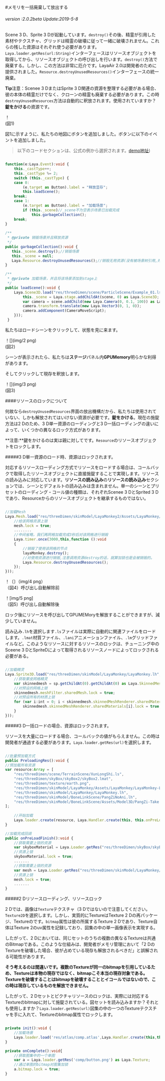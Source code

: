 #メモリを一括廃棄して放出する

###### *version :2.0.2beta   Update:2019-5-8*

Scene 3 D、Sprite 3 Dが起動しています。`destroy()`その後、精霊が引用した素材やテクスチャ、グリッドは精霊の破壊に従って一緒に破壊されません。これらの残した資源はそれぞれ使う必要があります。`Laya.loader.getRes(url:String)`インターフェースはリソースオブジェクトを取得してから、リソースオブジェクトの呼び出しを行います。`destroy()`方法で廃棄する。しかし、この方法は非常に厄介です。LayaAir 2.0は開発者のために提供されました。`Resource.destroyUnusedResources()`インターフェースの統一廃棄。

​**Tip**注意：Scenee 3 DまたはSprite 3 D関連の資源を整理する必要がある場合、彼の本体の精霊だけでなく、クローンの精霊も廃棄する必要があります。この時`destroyUnusedResources`方法は自動的に釈放されます。使用されていますか？**錠をかける**の資源です。

！[](img/1.png)<br/>(図1)

図1に示すように、私たちの地図にボタンを追加しました。ボタンに以下のイベントを追加しました。

>以下のコードセクションは、公式の例から選択されます。[demo地址](https://layaair.ldc.layabox.com/demo2/?language=ch&category=3d&group=Resource&name=GarbageCollection))


```typescript

function(e:Laya.Event):void {
    this._castType++;
    this._castType %= 2;
    switch (this._castType) {
    case 0: 
    	(e.target as Button).label = "释放显存";
    	this.loadScene();
    break;
    case 1: 
    	(e.target as Button).label = "加载场景";
    	if (this._scene)//_scene不为空表示场景已加载完成
    		this.garbageCollection();
    break;
}
    
/**
 * @private 销毁场景并且释放资源
 */
public garbageCollection():void {
   this._scene.destroy();//销毁场景
   this._scene = null;
   Laya.Resource.destroyUnusedResources();//销毁无用资源(没有被场景树引用,并且没有加资源锁的)
}

/**
 * @private 加载场景，并且将该场景添加到stage上
 */
public loadScene():void {
    Laya.Scene3D.load("res/threeDimen/scene/ParticleScene/Example_01.ls", Laya.Handler.create(this, function(scene:Laya.Scene3D):void {
      	this._scene = Laya.stage.addChildAt(scene, 0) as Laya.Scene3D;
     	var camera = scene.addChild(new Laya.Camera(0, 0.1, 100)) as Laya.Camera;
    	camera.transform.translate(new Laya.Vector3(0, 1, 0));
     	camera.addComponent(CameraMoveScript);
    }));
 }
```


私たちはロードシーンをクリックして、状態を見に来ます。

！[](img/2 png)<br/>(図2)

シーンが表示されたら、私たちは**ステージ**パネル内**GPUMemory**明らかな利得があります。

そしてクリックして現存を釈放します。

！[](img/3 png)<br/>(図3)

####リソースのロックについて

何故なら`destroyUnusedResources`界面の放出機構だから、私たちは使用されていない、しかも解放されてはいけない資源が必要です。**錠をかける**。現在の施錠方法は2 Dのため、3 D単一資源のローディングと3 D一括ローディングの違いによって、いくつかの異なるロック方式があります。

​**注意:**鍵をかけるのは実は親に対してです。`Resource`のリソースオブジェクトをロックします。

#####3 D単一資源のロード時、資源はロックされます。

対応するリソースローディング方式でリソースをロードする場合は、コールバックで取得したリソースオブジェクトに直接施錠することで実現します。リソースの読み込みに対応しています。**リソースの読み込み**の**リソースの読み込み**セクションでは、シーンとデフォルトの読み込みは含まれません。単一のシーンとプリセットのローディング・コール値の種類は、それぞれScenee 3 DとSprited 3 Dであり、Resourceからのリソースオブジェクトを継承するものではない。


```typescript

//加载Mesh
Laya.Mesh.load("res/threeDimen/skinModel/LayaMonkey2/Assets/LayaMonkey/LayaMonkey-LayaMonkey.lm", Laya.Handler.create(this, function(mesh:Laya.Mesh):void {
    //给该网格资源上锁
    mesh.lock = true;
	........
    //中间省略，我们再网格加载完成3秒后对该网格进行销毁
    Laya.timer.once(3000,this,function ():void 
    {
        //销毁了使用该网格的节点
        layaMonkey.destroy();
        //对使用资源进行销毁,注意调用资源destroy的话，就算加锁也是会被销毁的。
        Laya.Resource.destroyUnusedResources();
    });
}));
```


！〔〕（img/4 png）<br/>（図4）呼び出し自動解除前

！[img/5 png]<br/>（図5）呼び出し自動解除後

ロック後にリソースを呼び出してGPUMEMoryを解放することができますが、減少していません。

読み込み`.lh`を選択します`.ls`ファイルは実際に自動的に関連ファイルをロードします。`.lmat`材質ファイル、`.lani`アニメーションファイル、`.lm`グリッドファイルなど。このようなリソースに対するリソースのロックは、チューニング中のSceene 3 DとSpriteDによって取得されるリソースノードによってロックされる必要がある。


```typescript

//加载精灵
Laya.Sprite3D.load("res/threeDimen/skinModel/LayaMonkey/LayaMonkey.lh", Laya.Handler.create(this, function(sp:Laya.Sprite3D):void {
    //获取蒙皮网格精灵
    var skinnedmesh = sp.getChildAt(0).getChildAt(0) as Laya.SkinnedMeshSprite3D;
    //对预设的网格上锁
    skinnedmesh.meshFilter.sharedMesh.lock = true;
    //对预设所有的材质上锁
    for (var i:int = 0; i < skinnedmesh.skinnedMeshRenderer.sharedMaterials.length;i++ ){
    	skinnedmesh.skinnedMeshRenderer.sharedMaterials[i].lock = true;
    }
}));
```


#####3 D一括ロードの場合、資源はロックされます。

リソースを大量にロードする場合、コールバックの値がもらえません。この時は開発者が通過する必要があります。`Laya.loader.getRes(url)`を選択します。


```typescript

//批量预加载方式
public PreloadingRes():void {
//预加载所有资源
var resource:Array = [
    "res/threeDimen/scene/TerrainScene/XunLongShi.ls",
    "res/threeDimen/skyBox/skyBox2/skyBox2.lmat",
    "res/threeDimen/texture/earth.png", 
    "res/threeDimen/skinModel/LayaMonkey/Assets/LayaMonkey/LayaMonkey-LayaMonkey.lm",
    "res/threeDimen/skinModel/LayaMonkey/LayaMonkey.lh", 
    "res/threeDimen/skinModel/BoneLinkScene/PangZiNoAni.lh",
    "res/threeDimen/skinModel/BoneLinkScene/Assets/Model3D/PangZi-Take 001.lani"
];
    
    //开始加载
    Laya.loader.create(resource, Laya.Handler.create(this, this.onPreLoadFinish));
}

//加载完成回调
public onPreLoadFinish():void {
    //获取需要上锁的资源
    var skyboxMaterial = Laya.Loader.getRes("res/threeDimen/skyBox/skyBox2/skyBox2.lmat") as Laya.BaseMaterial;
    //资源上锁
    skyboxMaterial.lock = true;
    .......
    //获取需要上锁的资源
    var mesh = Laya.Loader.getRes("res/threeDimen/skinModel/LayaMonkey/Assets/LayaMonkey/LayaMonkey-LayaMonkey.lm") as Laya.Mesh;
    //资源上锁 
	mesh.lock = true;
	.......
}
```


#####2 Dリソースローディング、リソースロック

2 Dでは、画像は`Texture`テクスチャ（3 Dではないので注意してください。`Texture2D`を選択します。しかし、実質的にTextureはTexture 2 Dの再パッケージ、Textureのです。`bitmap`属性は彼の所属するTexture 2 Dであり、Texture自体はTexture 2のuv属性を記録しており、図集の中の単一画像表示を実現する。

したがって、2 Dにおいては、同じセットのうちの複数の異なるTextureは共通のBitmapである。このような仕組みは、開発者がメモリ管理において「2 DのTextureを破壊した場合、彼が占めている現存も解放されるべきだ」と誤解される可能性があります。

​**そう考えるのは間違いです。複数のTextureが同一のbitmapを引用しているため、Textureは本物の現存ではなく、bitmapこそ本当の現存対象である。Textureを破壊することはbitmapを破壊することとイコールではないので、この時は現存しているものを解放できません。**

したがって、2 Dセットとピクチャリソースのロックは、実際には対応するTextureのbitmapに対して施錠されている。図セットを読み込みますか？それとも使用しますか？`Laya.loader.getRes(url)`図集の中の一つのTextureテクスチャを手に入れて、Textureのbitmap属性でロックします。


```typescript

private init():void {
	//加载场景
	Laya.loader.load('res/atlas/comp.atlas',Laya.Handler.create(this,this.onComplete));
}

private onComplete():void{
	//获取图集中的一个单图
	var a = Laya.loader.getRes('comp/button.png') as Laya.Texture;
	//通过单图的bitmap对图集加锁
	a.bitmap.lock = true;
}
```

